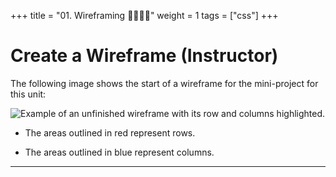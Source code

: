 +++
title = "01. Wireframing 👩‍🎓👨‍🎓"
weight = 1
tags = ["css"] 
+++


# Create a Wireframe (Instructor)

The following image shows the start of a wireframe for the mini-project for this unit:

![Example of an unfinished wireframe with its row and columns highlighted.](../images/01-unfinished-wireframe.png)

* The areas outlined in red represent rows.

* The areas outlined in blue represent columns.

---